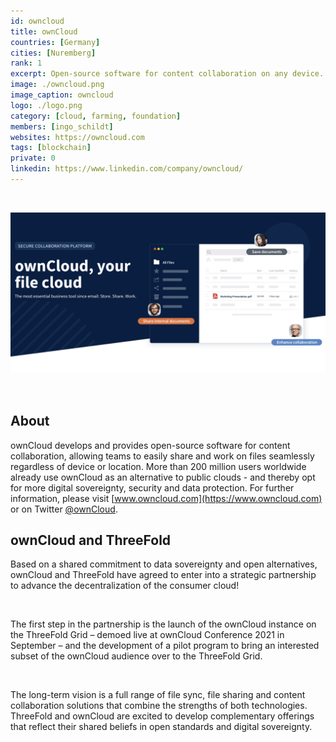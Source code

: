 ```yaml
---
id: owncloud
title: ownCloud
countries: [Germany]
cities: [Nuremberg]
rank: 1
excerpt: Open-source software for content collaboration on any device. Delivering digital sovereignty to over 200 million users.
image: ./owncloud.png
image_caption: owncloud
logo: ./logo.png
category: [cloud, farming, foundation]
members: [ingo_schildt]
websites: https://owncloud.com
tags: [blockchain]
private: 0
linkedin: https://www.linkedin.com/company/owncloud/
---
```


<br/>

![owncloud](./owncloud1.png)

<br/>

## About

ownCloud develops and provides open-source software for content collaboration, allowing teams to easily share and work on files seamlessly regardless of device or location. More than 200 million users worldwide already use ownCloud as an alternative to public clouds - and thereby opt for more digital sovereignty, security and data protection. For further information, please visit [www.owncloud.com](https://www.owncloud.com) or on Twitter [@ownCloud](https://twitter.com/ownCloud).

## ownCloud and ThreeFold

Based on a shared commitment to data sovereignty and open alternatives, ownCloud and ThreeFold have agreed to enter into a strategic partnership to advance the decentralization of the consumer cloud!

<br/>

The first step in the partnership is the launch of the ownCloud instance on the ThreeFold Grid – demoed live at ownCloud Conference 2021 in September – and the development of  a pilot program to bring an interested subset of the ownCloud audience over to the ThreeFold Grid.

<br/>

The long-term vision is a full range of file sync, file sharing and content collaboration solutions that combine the strengths of both technologies. ThreeFold and ownCloud are excited to develop complementary offerings that reflect their shared beliefs in open standards and digital sovereignty.
